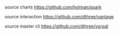 
source charts
  https://github.com/holman/spark

source interaction
  https://github.com/dthree/vantage

source master cli
  https://github.com/dthree/vorpal
